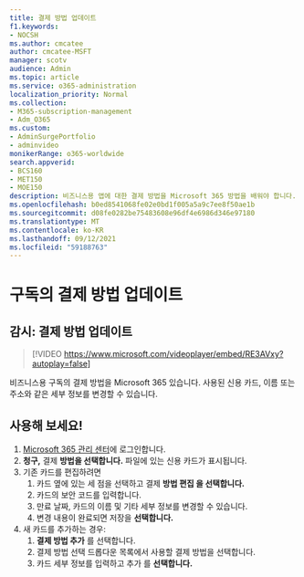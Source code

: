 ```yaml
---
title: 결제 방법 업데이트
f1.keywords:
- NOCSH
ms.author: cmcatee
author: cmcatee-MSFT
manager: scotv
audience: Admin
ms.topic: article
ms.service: o365-administration
localization_priority: Normal
ms.collection:
- M365-subscription-management
- Adm_O365
ms.custom:
- AdminSurgePortfolio
- adminvideo
monikerRange: o365-worldwide
search.appverid:
- BCS160
- MET150
- MOE150
description: 비즈니스용 앱에 대한 결제 방법을 Microsoft 365 방법을 배워야 합니다.
ms.openlocfilehash: b0ed8541068fe02e0bd1f005a5a9c7ee8f50ae1b
ms.sourcegitcommit: d08fe0282be75483608e96df4e6986d346e97180
ms.translationtype: MT
ms.contentlocale: ko-KR
ms.lasthandoff: 09/12/2021
ms.locfileid: "59188763"
---
```

# <a name="update-the-payment-method-for-your-subscription"></a>구독의 결제 방법 업데이트

## <a name="watch-update-your-payment-method"></a>감시: 결제 방법 업데이트

> [!VIDEO https://www.microsoft.com/videoplayer/embed/RE3AVxy?autoplay=false]

비즈니스용 구독의 결제 방법을 Microsoft 365 있습니다. 사용된 신용 카드, 이름 또는 주소와 같은 세부 정보를 변경할 수 있습니다.

## <a name="try-it"></a>사용해 보세요!

1. [Microsoft 365 관리 센터](https://admin.microsoft.com)에 로그인합니다.
1. **청구,** 결제 **방법을 선택합니다.** 파일에 있는 신용 카드가 표시됩니다.
1. 기존 카드를 편집하려면
    1. 카드 옆에 있는 세 점을 선택하고 결제 **방법 편집 을 선택합니다.**
    1. 카드의 보안 코드를 입력합니다.
    1. 만료 날짜, 카드의 이름 및 기타 세부 정보를 변경할 수 있습니다.
    1. 변경 내용이 완료되면 저장을 **선택합니다.**
1. 새 카드를 추가하는 경우:
    1. **결제 방법 추가** 를 선택합니다.
    1. 결제 방법 선택 드롭다운 목록에서 사용할 결제 방법을 선택합니다. 
    1. 카드 세부 정보를 입력하고 추가 를 **선택합니다.**
